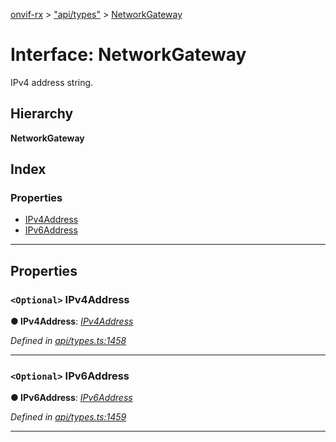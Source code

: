 [onvif-rx](../README.md) > ["api/types"](../modules/_api_types_.md) > [NetworkGateway](../interfaces/_api_types_.networkgateway.md)

# Interface: NetworkGateway

IPv4 address string.

## Hierarchy

**NetworkGateway**

## Index

### Properties

* [IPv4Address](_api_types_.networkgateway.md#ipv4address)
* [IPv6Address](_api_types_.networkgateway.md#ipv6address)

---

## Properties

<a id="ipv4address"></a>

### `<Optional>` IPv4Address

**● IPv4Address**: *[IPv4Address](_api_types_.networkgateway.md#ipv4address)*

*Defined in [api/types.ts:1458](https://github.com/patrickmichalina/onvif-rx/blob/f117e44/src/api/types.ts#L1458)*

___
<a id="ipv6address"></a>

### `<Optional>` IPv6Address

**● IPv6Address**: *[IPv6Address](_api_types_.networkgateway.md#ipv6address)*

*Defined in [api/types.ts:1459](https://github.com/patrickmichalina/onvif-rx/blob/f117e44/src/api/types.ts#L1459)*

___

